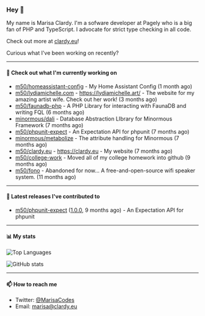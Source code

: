 ### Hey 👋

My name is Marisa Clardy. I'm a sofware developer at Pagely who is a big fan of PHP and TypeScript. I advocate for strict type checking in all code.

Check out more at [clardy.eu](https://clardy.eu)!

Curious what I've been working on recently?

---

#### 👷  Check out what I'm currently working on

- [m50/homeassistant-config](https://github.com/m50/homeassistant-config) - My Home Assistant Config (1 month ago)
- [m50/lydiamichelle.com](https://github.com/m50/lydiamichelle.com) - https://lydiamichelle.art/ - The website for my amazing artist wife. Check out her work! (3 months ago)
- [m50/faunadb-php](https://github.com/m50/faunadb-php) - A PHP Library for interacting with FaunaDB and writing FQL (6 months ago)
- [minormous/dali](https://github.com/minormous/dali) - Database Abstraction LIbrary for Minormous Framework (7 months ago)
- [m50/phpunit-expect](https://github.com/m50/phpunit-expect) - An Expectation API for phpunit (7 months ago)
- [minormous/metabolize](https://github.com/minormous/metabolize) - The attribute handling for Minormous (7 months ago)
- [m50/clardy.eu](https://github.com/m50/clardy.eu) - https://clardy.eu - My website (7 months ago)
- [m50/college-work](https://github.com/m50/college-work) - Moved all of my college homework into github (9 months ago)
- [m50/fono](https://github.com/m50/fono) - Abandoned for now... A free-and-open-source wifi speaker system. (11 months ago)

---

#### 🔭  Latest releases I've contributed to

- [m50/phpunit-expect](https://github.com/m50/phpunit-expect) ([1.0.0](https://github.com/m50/phpunit-expect/releases/tag/1.0.0), 9 months ago) - An Expectation API for phpunit

---

#### 📊  My stats

![Top Languages](https://github-readme-stats.vercel.app/api/top-langs/?username=m50&hide=javascript,css,html&layout=compact&langs_count=8)

![GitHub stats](https://github-readme-stats.vercel.app/api?username=m50&count_private=1&show_icons=true)

---

#### 📫  How to reach me

- Twitter: [@MarisaCodes](https://twitter.com/MarisaCodes)
- Email: [marisa@clardy.eu](mailto://marisa@clardy.eu)
